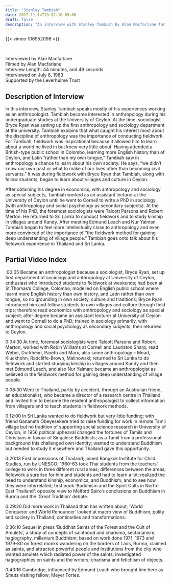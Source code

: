 ```yaml
---
title: "Stanley Tambiah"
date: 2017-11-14T13:52:10-05:00
draft: false
description: "An interview with Stanley Tambiah by Alan Macfarlane for HAU's video archive of Ancestors interviews"
---
```


{{< vimeo 106952098 >}}

&nbsp;

Interviewed by Alan Macfarlane\
Filmed by Alan Macfarlane\
Interview Length: 44 minutes, and 49 seconds\
Interviewed on July 8, 1983\
Supported by the Leverhulme Trust

## Description of Interview

In this interview, Stanley Tambiah speaks mostly of his experiences working as an anthropologist. Tambiah became interested in anthropology during his undergraduate studies at the University of Ceylon. At the time, sociologist Bryce Ryan was setting up the first anthropology and sociology department at the university. Tambiah explains that what caught his interest most about the discipline of anthropology was the importance of conducting fieldwork. For Tambiah, fieldwork was inspirational because it allowed him to learn about a world he lived in but knew very little about. Having attended a British-type public school in Colombo, learning more English history than of Ceylon, and Latin “rather than my own tongue,” Tambiah saw in anthropology a chance to learn about his own society. He says, “we didn’t know our own past or what to make of our lives other than becoming civil servants.” It was during fieldwork with Bryce Ryan that Tambiah, along with fellow students, began to learn about villages and culture in Ceylon.

After obtaining his degree in economics, with anthropology and sociology as special subjects, Tambiah worked as an assistant lecturer at the University of Ceylon until he went to Cornell to write a PhD in sociology (with anthropology and social psychology as secondary subjects). At the time of his PhD, the foremost sociologists were Talcott Parsons and Robert Merton. He returned to Sri Lanka to conduct fieldwork and to study kinship in villages around Kandy. After meeting Edmund Leach and Nur Yalman, Tambiah began to feel more intellectually close to anthropology and even more convinced of the importance of “the fieldwork method for gaining deep understanding of village people.” Tambiah goes onto talk about his fieldwork experience in Thailand and Sri Lanka.

## Partial Video Index

:00:05 Became an anthropologist because a sociologist, Bryce Ryan, set up first department of sociology and anthropology at University of Ceylon, enthusiast who introduced students to fieldwork at weekends; had been at St Thomas’s College, Colombo, modelled on English public school where learnt more English history than own history, and Latin rather than own tongue, so no grounding in own society, culture and traditions; Bryce Ryan introduced him and fellow students to own villages and culture through field trips; therefore read economics with anthropology and sociology as special subject; after degree became an assistant lecturer at University of Ceylon and went to Cornell to do a PhD; trained in sociology primarily, with anthropology and social psychology as secondary subjects, then returned to Ceylon. 

0:04:30 At time, foremost sociologists were Talcott Parsons and Robert Merton, worked with Robin Williams at Cornell and Lauriston Sharp; read Weber, Durkheim, Pareto and Marx, also some anthropology – Mead, Kluckhohn, Radcliffe-Brown, Malinowski; returned to Sri Lanka to do fieldwork and started studying kinship in villages around Kandy and then met Edmund Leach, and also Nur Yalman; became an anthropologist as believed in the fieldwork method for gaining deep understanding of village people. 

0:08:30 Went to Thailand, partly by accident, through an Australian friend, an educationalist, who became a director of a research centre in Thailand and invited him to become the resident anthropologist to collect information from villagers and to teach students in fieldwork methods. 

0:12:00 In Sri Lanka wanted to do fieldwork but very little funding; with friend Gananath Obeyesekere tried to raise funding for work in remote Tamil village but no tradition of supporting social science research in University of Ceylon; in 1956 political upheaval changed the fortunes of Tamils and Christians in favour of Singalese Buddhists; as a Tamil from a professional background this challenged own identity; wanted to understand Buddhism but needed to study it elsewhere and Thailand gave this opportunity. 

0:20:13 First impressions of Thailand; joined Bangkok Institute for Child Studies, run by UNESCO; 1960-63 took Thai students from the teachers’ college to work in three different rural areas; differences between the areas; fieldwork a surprise for him and students and had to learn a lot; realized the need to understand kinship, economics, and Buddhism, and to see how they were interrelated; first book ‘Buddhism and the Spirit Cults in North-East Thailand’; opposite view to Melford Spiro’s conclusions on Buddhism in Burma and the ‘Great Tradition’ debate. 

0:29:20 Did more work in Thailand than has written about; ‘World Conqueror and World Renouncer’ looked at macro view of Buddhism, polity and society in Thailand; continuities and transformations. 

0:36:10 Sequel in press ‘Buddhist Saints of the Forest and the Cult of Amulets’, a study of concepts of sainthood and charisma, sectarianism, hagiography, millenium Buddhism; based on work done 1971, 1973 and 1979-80 on forest monks wandering on the borders of Laos, Burma, claimed as saints, and attracted powerful people and institutions from the city who wanted amulets which radiated power of the saints; investigated hagiographies on saints and the writers; charisma and fetichism of objects. 

0:43:16 Cambridge, influenced by Edmund Leach who brought him here as Smuts visiting fellow; Meyer Fortes.
